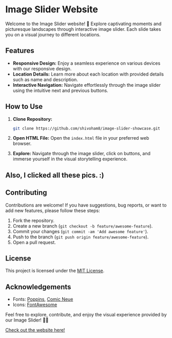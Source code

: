 # Image Slider Website

Welcome to the Image Slider website! 🌟 Explore captivating moments and picturesque landscapes through interactive image slider. Each slide takes you on a visual journey to different locations.

## Features

- **Responsive Design:** Enjoy a seamless experience on various devices with our responsive design.
- **Location Details:** Learn more about each location with provided details such as name and description.
- **Interactive Navigation:** Navigate effortlessly through the image slider using the intuitive next and previous buttons.

## How to Use

1. **Clone Repository:**
   ```bash
   git clone https://github.com/shivoham8/image-slider-showcase.git
   ```

2. **Open HTML File:**
   Open the `index.html` file in your preferred web browser.

3. **Explore:**
   Navigate through the image slider, click on buttons, and immerse yourself in the visual storytelling experience.

## Also, I clicked all these pics. :)

## Contributing

Contributions are welcome! If you have suggestions, bug reports, or want to add new features, please follow these steps:

1. Fork the repository.
2. Create a new branch (`git checkout -b feature/awesome-feature`).
3. Commit your changes (`git commit -am 'Add awesome feature'`).
4. Push to the branch (`git push origin feature/awesome-feature`).
5. Open a pull request.

## License

This project is licensed under the [MIT License](LICENSE).

## Acknowledgements

- Fonts: [Poppins](https://fonts.google.com/specimen/Poppins), [Comic Neue](https://fonts.google.com/specimen/Comic+Neue)
- Icons: [FontAwesome](https://fontawesome.com/)

Feel free to explore, contribute, and enjoy the visual experience provided by our Image Slider! 🌄✨

[Check out the website here!](https://shivoham8.github.io/Image-Slider-Showcase/)
